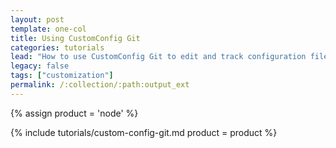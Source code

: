 ```yaml
---
layout: post
template: one-col
title: Using CustomConfig Git
categories: tutorials
lead: "How to use CustomConfig Git to edit and track configuration files"
legacy: false
tags: ["customization"]
permalink: /:collection/:path:output_ext
---
```


{% assign product = 'node' %}

{% include tutorials/custom-config-git.md product = product %}
